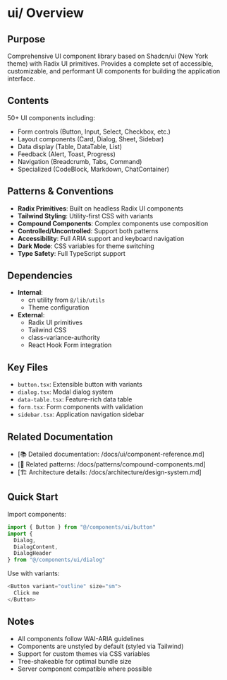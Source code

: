 # ui/ Overview

## Purpose
Comprehensive UI component library based on Shadcn/ui (New York theme) with Radix UI primitives. Provides a complete set of accessible, customizable, and performant UI components for building the application interface.

## Contents
50+ UI components including:
- Form controls (Button, Input, Select, Checkbox, etc.)
- Layout components (Card, Dialog, Sheet, Sidebar)
- Data display (Table, DataTable, List)
- Feedback (Alert, Toast, Progress)
- Navigation (Breadcrumb, Tabs, Command)
- Specialized (CodeBlock, Markdown, ChatContainer)

## Patterns & Conventions
- **Radix Primitives**: Built on headless Radix UI components
- **Tailwind Styling**: Utility-first CSS with variants
- **Compound Components**: Complex components use composition
- **Controlled/Uncontrolled**: Support both patterns
- **Accessibility**: Full ARIA support and keyboard navigation
- **Dark Mode**: CSS variables for theme switching
- **Type Safety**: Full TypeScript support

## Dependencies
- **Internal**: 
  - cn utility from `@/lib/utils`
  - Theme configuration
- **External**: 
  - Radix UI primitives
  - Tailwind CSS
  - class-variance-authority
  - React Hook Form integration

## Key Files
- `button.tsx`: Extensible button with variants
- `dialog.tsx`: Modal dialog system
- `data-table.tsx`: Feature-rich data table
- `form.tsx`: Form components with validation
- `sidebar.tsx`: Application navigation sidebar

## Related Documentation
- [📚 Detailed documentation: /docs/ui/component-reference.md]
- [🔗 Related patterns: /docs/patterns/compound-components.md]
- [🏗️ Architecture details: /docs/architecture/design-system.md]

## Quick Start
Import components:
```typescript
import { Button } from "@/components/ui/button"
import { 
  Dialog,
  DialogContent,
  DialogHeader 
} from "@/components/ui/dialog"
```

Use with variants:
```typescript
<Button variant="outline" size="sm">
  Click me
</Button>
```

## Notes
- All components follow WAI-ARIA guidelines
- Components are unstyled by default (styled via Tailwind)
- Support for custom themes via CSS variables
- Tree-shakeable for optimal bundle size
- Server component compatible where possible